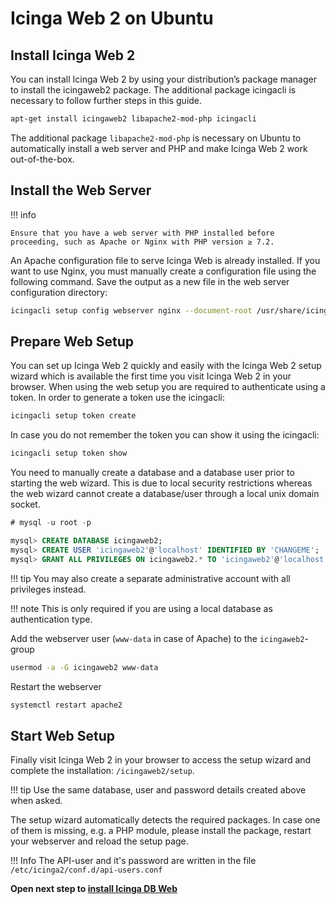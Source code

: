 # Icinga Web 2 on Ubuntu

## Install Icinga Web 2
You can install Icinga Web 2 by using your distribution’s package manager to install the icingaweb2 package. The additional package icingacli is necessary to follow further steps in this guide.

```bash 
apt-get install icingaweb2 libapache2-mod-php icingacli
```

The additional package `libapache2-mod-php` is necessary on Ubuntu to automatically install a web server and PHP and make Icinga Web 2 work out-of-the-box.

## Install the Web Server

!!! info

    Ensure that you have a web server with PHP installed before proceeding, such as Apache or Nginx with PHP version ≥ 7.2.

An Apache configuration file to serve Icinga Web is already installed. If you want to use Nginx, you must manually create a configuration file using the following command. Save the output as a new file in the web server configuration directory:

```bash
icingacli setup config webserver nginx --document-root /usr/share/icingaweb2/public
```

## Prepare Web Setup
You can set up Icinga Web 2 quickly and easily with the Icinga Web 2 setup wizard which is available the first time you visit Icinga Web 2 in your browser. When using the web setup you are required to authenticate using a token. In order to generate a token use the icingacli:

```bash 
icingacli setup token create
```

In case you do not remember the token you can show it using the icingacli:

```bash
icingacli setup token show
```

You need to manually create a database and a database user prior to starting the web wizard. This is due to local security restrictions whereas the web wizard cannot create a database/user through a local unix domain socket.

```sql
# mysql -u root -p

mysql> CREATE DATABASE icingaweb2;
mysql> CREATE USER 'icingaweb2'@'localhost' IDENTIFIED BY 'CHANGEME';
mysql> GRANT ALL PRIVILEGES ON icingaweb2.* TO 'icingaweb2'@'localhost';
```

!!! tip
    You may also create a separate administrative account with all privileges instead.

!!! note
    This is only required if you are using a local database as authentication type.

Add the webserver user (`www-data` in case of Apache) to the `icingaweb2`-group

```bash
usermod -a -G icingaweb2 www-data
```

Restart the webserver

```bash
systemctl restart apache2
```

## Start Web Setup
Finally visit Icinga Web 2 in your browser to access the setup wizard and complete the installation: `/icingaweb2/setup`.

!!! tip
    Use the same database, user and password details created above when asked.

The setup wizard automatically detects the required packages. In case one of them is missing, e.g. a PHP module, please install the package, restart your webserver and reload the setup page.


!!! Info
    The API-user and it's password are written in the file `/etc/icinga2/conf.d/api-users.conf`

**Open next step to [install Icinga DB Web](04-icingadbweb.md)**
